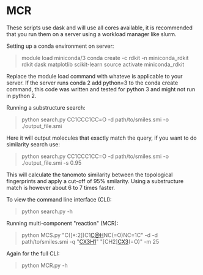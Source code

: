 # MCR

These scripts use dask and will use all cores available, it is recommended that you run them on a server using a workload manager like slurm.

Setting up a conda environment on server:
>module load miniconda/3
>conda create -c rdkit -n miniconda_rdkit rdkit dask matplotlib scikit-learn
>source activate miniconda_rdkit

Replace the module load command with whateve is applicable to your server. If the server runs conda 2 add python=3 to the conda create command, this code was written and tested for python 3 and might not run in python 2. 

Running a substructure search:
>python search.py CC1CCC1CC=O -d path/to/smiles.smi -o ./output_file.smi

Here it will output molecules that exactly match the query, if you want to do similarity search use:
>python search.py CC1CCC1CC=O -d path/to/smiles.smi -o ./output_file.smi -s 0.95

This will calculate the tanomoto similarity between the topological fingerprints and apply a cut-off of 95% smilarity.
Using a substructure match is however about 6 to 7 times faster.

To view the command line interface (CLI):
>python search.py -h

Running multi-component "reaction" (MCR):
>python MCS.py "C([*:2])C1[C@H]([*:1])NC(=O)NC=1C" -d -d path/to/smiles.smi -q "[CX3H1](=O)" "[CH2][CX3]([CH3])(=O)" -m 25

Again for the full CLI:
>python MCR.py -h
